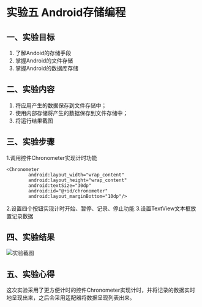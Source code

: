 # 实验五 Android存储编程 

## 一、实验目标

1. 了解Andoid的存储手段
2. 掌握Android的文件存储
3. 掌握Android的数据库存储

## 二、实验内容
1. 将应用产生的数据保存到文件存储中；
2. 使用内部存储将产生的数据保存到文件存储中；
3. 将运行结果截图

## 三、实验步骤
1.调用控件Chronometer实现计时功能
```
<Chronometer
        android:layout_width="wrap_content"
        android:layout_height="wrap_content"
        android:textSize="30dp"
        android:id="@+id/chronometer"
        android:layout_marginBottom="10dp"/>
```
2.设置四个按钮实现计时开始、暂停、记录、停止功能
3.设置TextView文本框放置记录数据

## 四、实验结果
![实验截图](https://github.com/TiAmo825/android-labs-2020/blob/master/students/net1814080903221/lab5.jpg)

## 五、实验心得
这次实验采用了更方便计时的控件Chronometer实现计时，并将记录的数据实时地呈现出来，之后会采用适配器将数据呈现列表出来。
